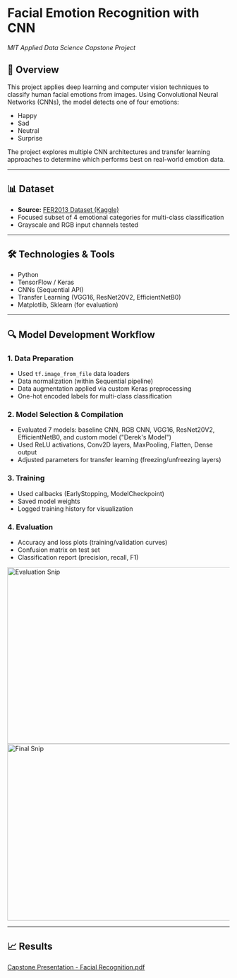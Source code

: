 # Facial Emotion Recognition with CNN  
*MIT Applied Data Science Capstone Project*

## 🧠 Overview
This project applies deep learning and computer vision techniques to classify human facial emotions from images. Using Convolutional Neural Networks (CNNs), the model detects one of four emotions:

- Happy  
- Sad  
- Neutral  
- Surprise

The project explores multiple CNN architectures and transfer learning approaches to determine which performs best on real-world emotion data.

---

## 📊 Dataset
- **Source:** [FER2013 Dataset (Kaggle)](https://www.kaggle.com/datasets/msambare/fer2013)
- Focused subset of 4 emotional categories for multi-class classification
- Grayscale and RGB input channels tested

---

## 🛠️ Technologies & Tools
- Python  
- TensorFlow / Keras  
- CNNs (Sequential API)  
- Transfer Learning (VGG16, ResNet20V2, EfficientNetB0)  
- Matplotlib, Sklearn (for evaluation)

---

## 🔍 Model Development Workflow

### 1. **Data Preparation**
- Used `tf.image_from_file` data loaders  
- Data normalization (within Sequential pipeline)  
- Data augmentation applied via custom Keras preprocessing  
- One-hot encoded labels for multi-class classification  

### 2. **Model Selection & Compilation**
- Evaluated 7 models: baseline CNN, RGB CNN, VGG16, ResNet20V2, EfficientNetB0, and custom model ("Derek's Model")  
- Used ReLU activations, Conv2D layers, MaxPooling, Flatten, Dense output  
- Adjusted parameters for transfer learning (freezing/unfreezing layers)

### 3. **Training**
- Used callbacks (EarlyStopping, ModelCheckpoint)  
- Saved model weights  
- Logged training history for visualization  

### 4. **Evaluation**
- Accuracy and loss plots (training/validation curves)  
- Confusion matrix on test set  
- Classification report (precision, recall, F1)
<img width="600" height="400" alt="Evaluation Snip" src="https://github.com/user-attachments/assets/f5bd5851-6d87-460b-83d6-e01c1b0c7335" />
<img width="600" height="400" alt="Final Snip" src="https://github.com/user-attachments/assets/d41569d2-5c6c-41e3-84fb-538d81f3dd69" />

---

## 📈 Results
[Capstone Presentation - Facial Recognition.pdf](https://github.com/user-attachments/files/21536650/Capstone.Presentation.-.Facial.Recognition.pdf)



